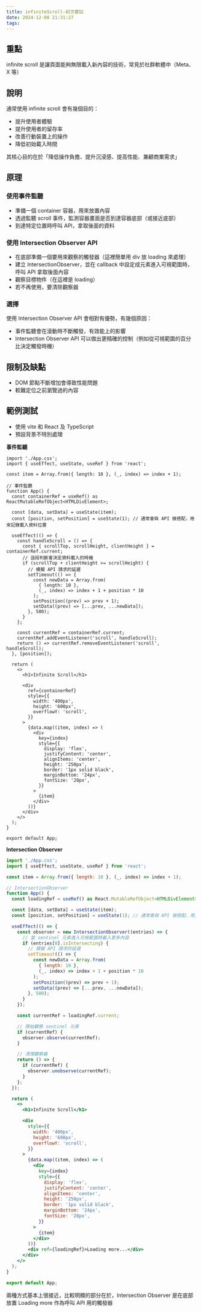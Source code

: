 ```yaml
---
title: infiniteScroll-初次嘗試
date: 2024-12-08 21:31:27
tags:
---
```


## 重點

infinite scroll 是讓頁面能夠無限載入新內容的技術，常見於社群軟體中（Meta、X 等）

## 說明

通常使用 infinite scroll 會有幾個目的：

- 提升使用者體驗
- 提升使用者的留存率
- 改善行動裝置上的操作
- 降低初始載入時間

其核心目的在於「降低操作負擔、提升沉浸感、提高性能、兼顧商業需求」

## 原理

### 使用事件監聽

- 準備一個 container 容器，用來放置內容
- 透過監聽 scroll 事件，監測容器畫面是否到達容器底部（或接近底部）
- 到達特定位置時呼叫 API，拿取後面的資料

### 使用 Intersection Observer API

- 在底部準備一個要用來觀察的觸發器（這裡簡單用 div 放 loading 來處理）
- 建立 IntersectionObserver，並在 callback 中設定成元素進入可視範圍時，呼叫 API 拿取後面內容
- 觀察目標物件（在這裡是 loading）
- 若不再使用，要清除觀察器

### 選擇

使用 Intersection Observer API 會相對有優勢，有幾個原因：

- 事件監聽會在滾動時不斷觸發，有效能上的影響
- Intersection Observer API 可以做出更精確的控制（例如從可視範圍的百分比決定觸發時機）

## 限制及缺點

- DOM 節點不斷增加會導致性能問題
- 較難定位之前瀏覽過的內容

## 範例測試

- 使用 vite 和 React 及 TypeScript
- 預設背景不特別處理

**事件監聽**

```tsx
import './App.css';
import { useEffect, useState, useRef } from 'react';

const item = Array.from({ length: 10 }, (_, index) => index + 1);

// 事件監聽
function App() {
  const containerRef = useRef() as ReactMutableRefObject<HTMLDivElement>;

  const [data, setData] = useState(item);
  const [position, setPosition] = useState(1); // 通常會與 API 做搭配，用來記錄載入資料位置

  useEffect(() => {
    const handleScroll = () => {
      const { scrollTop, scrollHeight, clientHeight } = containerRef.current;
      // 這段判斷會決定資料載入的時機
      if (scrollTop + clientHeight >= scrollHeight) {
        // 模擬 API 請求的延遲
        setTimeout(() => {
          const newData = Array.from(
            { length: 10 },
            (_, index) => index + 1 + position * 10
          );
          setPosition((prev) => prev + 1);
          setData((prev) => [...prev, ...newData]);
        }, 500);
      }
    };

    const currentRef = containerRef.current;
    currentRef.addEventListener('scroll', handleScroll);
    return () => currentRef.removeEventListener('scroll', handleScroll);
  }, [position]);

  return (
    <>
      <h1>Infinite Scroll</h1>

      <div
        ref={containerRef}
        style={{
          width: '400px',
          height: '600px',
          overflowY: 'scroll',
        }}
      >
        {data.map((item, index) => (
          <div
            key={index}
            style={{
              display: 'flex',
              justifyContent: 'center',
              alignItems: 'center',
              height: '250px',
              border: '1px solid black',
              marginBottom: '24px',
              fontSize: '28px',
            }}
          >
            {item}
          </div>
        ))}
      </div>
    </>
  );
}

export default App;
```

**Intersection Observer**

```jsx
import './App.css';
import { useEffect, useState, useRef } from 'react';

const item = Array.from({ length: 10 }, (_, index) => index + 1);

// IntersectionObserver
function App() {
  const loadingRef = useRef() as React.MutableRefObject<HTMLDivElement>;

  const [data, setData] = useState(item);
  const [position, setPosition] = useState(1); // 通常會與 API 做搭配，用來記錄載入資料位置

  useEffect(() => {
    const observer = new IntersectionObserver((entries) => {
      // 當 sentinel 元素進入可視範圍時載入更多內容
      if (entries[0].isIntersecting) {
        // 模擬 API 請求的延遲
        setTimeout(() => {
          const newData = Array.from(
            { length: 10 },
            (_, index) => index + 1 + position * 10
          );
          setPosition((prev) => prev + 1);
          setData((prev) => [...prev, ...newData]);
        }, 500);
      }
    });

    const currentRef = loadingRef.current;

    // 開始觀察 sentinel 元素
    if (currentRef) {
      observer.observe(currentRef);
    }

    // 清理觀察器
    return () => {
      if (currentRef) {
        observer.unobserve(currentRef);
      }
    };
  });

  return (
    <>
      <h1>Infinite Scroll</h1>

      <div
        style={{
          width: '400px',
          height: '600px',
          overflowY: 'scroll',
        }}
      >
        {data.map((item, index) => (
          <div
            key={index}
            style={{
              display: 'flex',
              justifyContent: 'center',
              alignItems: 'center',
              height: '250px',
              border: '1px solid black',
              marginBottom: '24px',
              fontSize: '28px',
            }}
          >
            {item}
          </div>
        ))}
        <div ref={loadingRef}>Loading more...</div>
      </div>
    </>
  );
}

export default App;
```

兩種方式基本上很接近，比較明顯的部分在於，Intersection Observer 是在底部放置 Loading more 作為呼叫 API 用的觸發器
